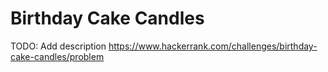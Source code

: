 # Birthday Cake Candles
TODO: Add description
https://www.hackerrank.com/challenges/birthday-cake-candles/problem
